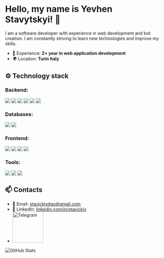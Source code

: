 # Hello, my name is Yevhen Stavytskyi! 👋

I am a software developer with experience in web development and bot creation. I am constantly striving to learn new technologies and improve my skills.

- 💼 Experience: **2+ year in web application development**
- 🌍 Location: **Turin Italy**

## ⚙️ Technology stack

### Backend: 
<p>
  <img src="https://img.shields.io/badge/python-%233776AB.svg?style=for-the-badge&logo=python&logoColor=white"/>
  <img src="https://img.shields.io/badge/django-%23092E20.svg?style=for-the-badge&logo=django&logoColor=white"/>
  <img src="https://img.shields.io/badge/DRF-%239B9B9B.svg?style=for-the-badge&logo=django&logoColor=white"/>
  <img src="https://img.shields.io/badge/fastapi-%23009688.svg?style=for-the-badge&logo=fastapi&logoColor=white"/>
  <img src="https://img.shields.io/badge/celery-%2337814A.svg?style=for-the-badge&logo=celery&logoColor=white"/>
  <img src="https://img.shields.io/badge/Odoo-9C59D1.svg?style=for-the-badge&logo=odoo&logoColor=white" />
</p>

### Databases: 
<p>
  <img src="https://img.shields.io/badge/postgresql-%23336791.svg?style=for-the-badge&logo=postgresql&logoColor=white"/>
  <img src="https://img.shields.io/badge/redis-%23DC382D.svg?style=for-the-badge&logo=redis&logoColor=white"/>
</p>

### Frontend: 
<p>
  <img src="https://img.shields.io/badge/javascript-%23F7DF1E.svg?style=for-the-badge&logo=javascript&logoColor=black"/>
  <img src="https://img.shields.io/badge/html5-%23E34F26.svg?style=for-the-badge&logo=html5&logoColor=white"/>
  <img src="https://img.shields.io/badge/css3-%231572B6.svg?style=for-the-badge&logo=css3&logoColor=white"/>
  <img src="https://img.shields.io/badge/bootstrap-%237952B3.svg?style=for-the-badge&logo=bootstrap&logoColor=white"/>
</p>

### Tools: 
<p>
  <img src="https://img.shields.io/badge/git-%23F05032.svg?style=for-the-badge&logo=git&logoColor=white"/>
  <img src="https://img.shields.io/badge/docker-%232496ED.svg?style=for-the-badge&logo=docker&logoColor=white"/>
  <img src="https://img.shields.io/badge/postman-%23FF6C37.svg?style=for-the-badge&logo=postman&logoColor=white"/>
</p>

## 📫 Contacts

- 📧 Email: [stavickiydgo@gmail.com](mailto:stavickiydgo@gmail.com)
- 💼 LinkedIn: [linkedin.com/in/stavickiy](https://www.linkedin.com/in/yevhen-stavytskyi-b721a7280/)
- <a href="https://t.me/Eugenius71991"><img src="https://img.shields.io/badge/Telegram-2CA5E0?style=for-the-badge&logo=telegram&logoColor=white" alt="Telegram" width="100"/></a>

![GitHub Stats](https://github-readme-stats.vercel.app/api?username=Stavickiy&show_icons=true&theme=radical)
